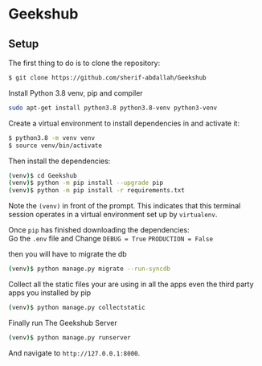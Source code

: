 # Geekshub

## Setup

The first thing to do is to clone the repository:

```sh
$ git clone https://github.com/sherif-abdallah/Geekshub
```
Install Python 3.8 venv, pip and compiler

```sh
sudo apt-get install python3.8 python3.8-venv python3-venv
```

Create a virtual environment to install dependencies in and activate it:

```sh
$ python3.8 -m venv venv
$ source venv/bin/activate
```

Then install the dependencies:

```sh
(venv)$ cd Geekshub
(venv)$ python -m pip install --upgrade pip
(venv)$ python -m pip install -r requirements.txt
```
Note the `(venv)` in front of the prompt. This indicates that this terminal
session operates in a virtual environment set up by `virtualenv`.

Once `pip` has finished downloading the dependencies: <br>
Go the `.env` file and Change  `DEBUG = True` `PRODUCTION = False`

then you will have to migrate the db


```sh
(venv)$ python manage.py migrate --run-syncdb
```
Collect all the static files your are using in all the apps even the third party apps you installed by pip
```sh
(venv)$ python manage.py collectstatic
```

Finally run The Geekshub Server
```sh
(venv)$ python manage.py runserver
```
And navigate to `http://127.0.0.1:8000`.
